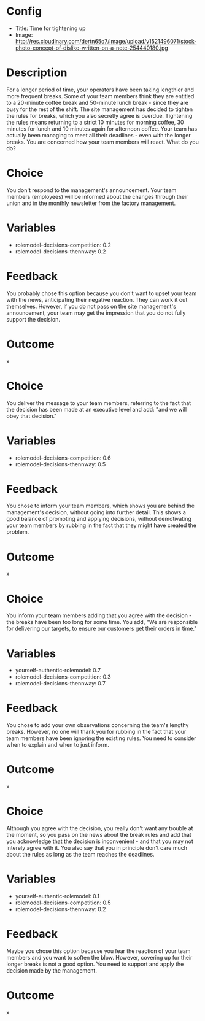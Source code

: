 # Config
 - Title: Time for tightening up
 - Image: http://res.cloudinary.com/dertn65o7/image/upload/v1521496071/stock-photo-concept-of-dislike-written-on-a-note-254440180.jpg

# Description

For a longer period of time, your operators have been taking lengthier and more frequent breaks. Some of your team members think they are entitled to a 20-minute coffee break and 50-minute  lunch break - since they are busy for the rest of the shift. The site management has decided to tighten the rules for breaks, which you also secretly agree is overdue. Tightening the rules means returning to a strict 10 minutes for morning coffee, 30 minutes for lunch and 10 minutes again for afternoon coffee. Your team has actually been managing to meet all their deadlines - even with the longer breaks. You are concerned how your team members will react. What do you do?

# Choice
You don't respond to the management's announcement. Your team members (employees) will be informed about the changes through their union and in the monthly newsletter from the factory management.

# Variables
- rolemodel-decisions-competition: 0.2
- rolemodel-decisions-thennway: 0.2

# Feedback
You probably chose this option because you don't want to upset your team with the news, anticipating their negative reaction. They can work it out themselves. However, if you do not pass on the site management's announcement, your team may get the impression that you do not fully support the decision.

# Outcome
x

# Choice
You deliver the message to your team members, referring to the fact that the decision has been made at an executive level and add: "and we will obey that decision."

# Variables
- rolemodel-decisions-competition: 0.6
- rolemodel-decisions-thennway: 0.5

# Feedback
You chose to inform your team members, which shows you are behind the management's decision, without going into further detail. This shows a good balance of promoting and applying decisions, without demotivating your team members by rubbing in the fact that they might have created the problem.   

# Outcome
x

# Choice
You inform your team members adding that you agree with the decision - the breaks have been too long for some time. You add, "We are responsible for delivering our targets, to ensure our customers get their orders in time." 

# Variables
- yourself-authentic-rolemodel: 0.7
- rolemodel-decisions-competition: 0.3
- rolemodel-decisions-thennway: 0.7

# Feedback
You chose to add your own observations concerning the team's lengthy breaks. However, no one will thank you for rubbing in the fact that your team members have been ignoring the existing rules. You need to consider when to explain and when to just inform.  

# Outcome
x

# Choice
Although you agree with the decision, you really don't want any trouble at the moment, so you pass on the news about the break rules and add that you acknowledge that the decision is inconvenient - and that you may not interely agree with it. You also say that you in principle don't care much about the rules as long as the team reaches the deadlines.

# Variables
- yourself-authentic-rolemodel: 0.1
- rolemodel-decisions-competition: 0.5
- rolemodel-decisions-thennway: 0.2

# Feedback
Maybe you chose this option because you fear the reaction of your team members and you want to soften the blow. However, covering up for their longer breaks is not a good option. You need to support and apply the decision made by the management. 

# Outcome
x

